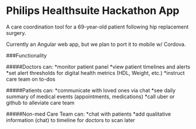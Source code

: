 # Philips Healthsuite Hackathon App

A care coordination tool for a 69-year-old patient following hip replacement surgery.

Currently an Angular web app, but we plan to port it to mobile w/ Cordova. 

###Functionality

#####Doctors can:
*monitor patient panel
*view patient timelines and alerts
*set alert thresholds for digital health metrics (HDL, Weight, etc.)
*instruct care team on to-dos

#####Patients can:
*communicate with loved ones via chat
*see daily summary of medical events (appointments, medications)
*call uber or github to alleviate care team

#####Non-med Care Team can:
*chat with patients
*add qualitative information (chat) to timeline for doctors to scan later


